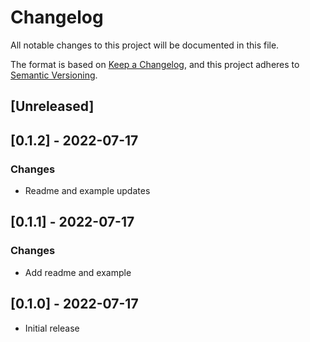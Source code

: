 # Changelog
All notable changes to this project will be documented in this file.

The format is based on [Keep a Changelog](https://keepachangelog.com/en/1.0.0/),
and this project adheres to [Semantic Versioning](https://semver.org/spec/v2.0.0.html).

## [Unreleased]

## [0.1.2] - 2022-07-17
### Changes
- Readme and example updates

## [0.1.1] - 2022-07-17
### Changes
- Add readme and example

## [0.1.0] - 2022-07-17
- Initial release

